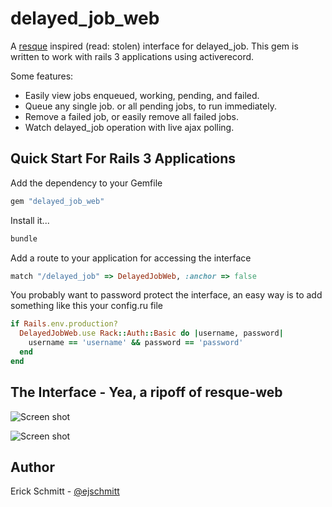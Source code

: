 delayed_job_web
===============

A [resque][0] inspired (read: stolen) interface for delayed_job.
This gem is written to work with rails 3 applications using
activerecord.

Some features:

* Easily view jobs enqueued, working, pending, and failed.
* Queue any single job. or all pending jobs, to run immediately.
* Remove a failed job, or easily remove all failed jobs.
* Watch delayed_job operation with live ajax polling.

Quick Start For Rails 3 Applications
------------------------------------

Add the dependency to your Gemfile

```ruby
gem "delayed_job_web"
```

Install it...

```ruby
bundle
```

Add a route to your application for accessing the interface

```ruby
match "/delayed_job" => DelayedJobWeb, :anchor => false
```

You probably want to password protect the interface, an easy way is to add something like this your config.ru file

```ruby
if Rails.env.production?
  DelayedJobWeb.use Rack::Auth::Basic do |username, password|
    username == 'username' && password == 'password'
  end
end
```

The Interface - Yea, a ripoff of resque-web
------------------------------------

![Screen shot](http://dl.dropbox.com/u/1506097/Screenshots/delayed_job_web_1.png)

![Screen shot](http://dl.dropbox.com/u/1506097/Screenshots/delayed_job_web_2.png)


Author
------

Erick Schmitt - [@ejschmitt][1]


[0]: https://github.com/defunkt/resque
[1]: http://twitter.com/ejschmitt
